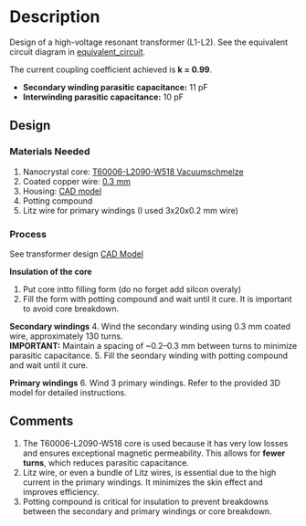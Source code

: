 # Description

Design of a high-voltage resonant transformer (L1-L2). See the equivalent circuit diagram in [equivalent_circuit](/power_electronics/equivalent_circuit).

The current coupling coefficient achieved is **k = 0.99**.

- **Secondary winding parasitic capacitance:** 11 pF  
- **Interwinding parasitic capacitance:** 10 pF  

## Design

### Materials Needed

1. Nanocrystal core: [T60006-L2090-W518 Vacuumschmelze](https://eu.mouser.com/ProductDetail/Vacuumschmelze/T60006-L2090-W518?qs=ePbE9GiMmvUhadR4ky1MIg%3D%3D)
2. Coated copper wire: [0.3 mm](https://www.amazon.de/-/en/dp/B09VP9QQGW?ref=ppx_yo2ov_dt_b_fed_asin_title)
3. Housing: [CAD model](/power_electronics/transformer/High-Voltage_Transformer.f3d)
4. Potting compound 
5. Litz wire for primary windings (I used 3x20x0.2 mm wire)

### Process
See transformer design [CAD Model](/power_electronics/transformer/High-Voltage_Transformer.f3d)

**Insulation of the core**
1. Put core intto filling form (do no forget add silcon overaly)
2. Fill the form with potting compound and wait until it cure. 
It is important to avoid core breakdown.

**Secondary windings**
4. Wind the secondary winding using 0.3 mm coated wire, approximately 130 turns.  
   **IMPORTANT:** Maintain a spacing of ~0.2–0.3 mm between turns to minimize parasitic capacitance.
5. Fill the seondary winding with potting compound and wait until it cure.

**Primary windings**
6. Wind 3 primary windings. Refer to the provided 3D model for detailed instructions.

## Comments

1. The T60006-L2090-W518 core is used because it has very low losses and ensures exceptional magnetic permeability. This allows for **fewer turns**, which reduces parasitic capacitance.
2. Litz wire, or even a bundle of Litz wires, is essential due to the high current in the primary windings. It minimizes the skin effect and improves efficiency.
3. Potting compound is critical for insulation to prevent breakdowns between the secondary and primary windings or core breakdown.
